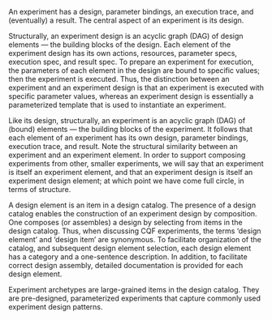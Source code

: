 An experiment has a design, parameter bindings, an execution trace, and (eventually) a result.
The central aspect of an experiment is its design.

Structurally, an experiment design is an acyclic graph (DAG) of design elements — the building blocks of the design.
Each element of the experiment design has its own actions, resources, parameter specs, execution spec, and result spec.
To prepare an experiment for execution, the parameters of each element in the design are bound to specific values; then the experiment is executed.
Thus, the distinction between an experiment and an experiment design is that an experiment is executed with specific parameter values,
whereas an experiment design is essentially a parameterized template that is used to instantiate an experiment.

Like its design, structurally, an experiment is an acyclic graph (DAG) of (bound) elements — the building blocks of the experiment.
It follows that each element of an experiment has its own design, parameter bindings, execution trace, and result.
Note the structural similarity between an experiment and an experiment element.
In order to support composing experiments from other, smaller experiments, we will say that an experiment is itself an experiment element,
and that an experiment design is itself an experiment design element;
at which point we have come full circle, in terms of structure.

A design element is an item in a design catalog.
The presence of a design catalog enables the construction of an experiment design by composition.
One composes (or assembles) a design by selecting from items in the design catalog.
Thus, when discussing CQF experiments, the terms ‘design element’ and ‘design item’ are synonymous.
To facilitate organization of the catalog, and subsequent design element selection, each design element has a category and a one-sentence description.
In addition, to facilitate correct design assembly, detailed documentation is provided for each design element.

Experiment archetypes are large-grained items in the design catalog.
They are pre-designed, parameterized experiments that capture commonly used experiment design patterns.

